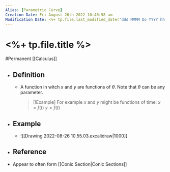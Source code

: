 ```yaml
---
Alias: [Parametric Curve]
Creation Date: Fri August 26th 2022 10:40:58 am 
Modification Date: <%+ tp.file.last_modified_date("ddd MMMM Do YYYY hh:mm:ss a") %>
---
```

# <%+ tp.file.title %>
#Permanent [[Calculus]]

- ## Definition
	- A function in witch $x$ and $y$ are functions of $\theta$. Note that $\theta$ can be any parameter.
	  > [!Example]
	  > For example $x$ and $y$ might be functions of time:
	  > $x=f(t)$
	  > $y=f(t)$
- ## Example
	- ![[Drawing 2022-08-26 10.55.03.excalidraw|1000]]
- ## Reference
- Appear to often form [[Conic Section|Conic Sections]]